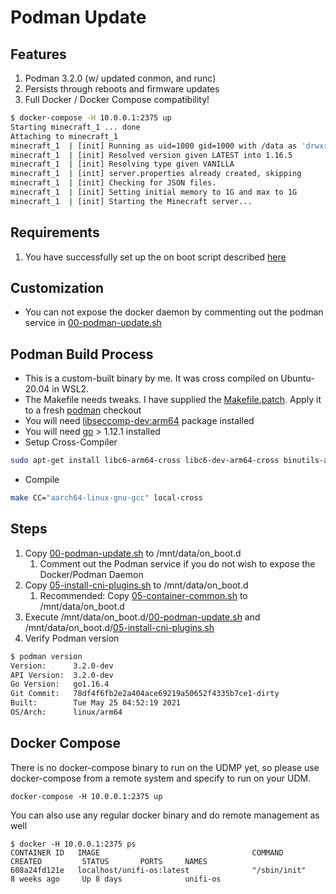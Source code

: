# Podman Update

## Features

1. Podman 3.2.0 (w/ updated conmon, and runc)
1. Persists through reboots and firmware updates
1. Full Docker / Docker Compose compatibility!
```sh
$ docker-compose -H 10.0.0.1:2375 up
Starting minecraft_1 ... done
Attaching to minecraft_1
minecraft_1  | [init] Running as uid=1000 gid=1000 with /data as 'drwxrwxr-x 4 1000 1000 240 May 25 11:55 /data'
minecraft_1  | [init] Resolved version given LATEST into 1.16.5
minecraft_1  | [init] Resolving type given VANILLA
minecraft_1  | [init] server.properties already created, skipping
minecraft_1  | [init] Checking for JSON files.
minecraft_1  | [init] Setting initial memory to 1G and max to 1G
minecraft_1  | [init] Starting the Minecraft server...
```
## Requirements

1. You have successfully set up the on boot script described [here](https://github.com/boostchicken/udm-utilities/tree/master/on-boot-script)

## Customization

* You can not expose the docker daemon by commenting out the podman service in  [00-podman-update.sh](00-podman-update.sh)
  
## Podman Build Process
* This is a custom-built binary by me.  It was cross compiled on Ubuntu-20.04 in WSL2. 
* The Makefile needs tweaks. I have supplied the [Makefile.patch](build/Makefile.patch). Apply it to a fresh [podman](https://github.com/containers/podman/) checkout
* You will need [libseccomp-dev:arm64](build/libseccomp-dev_2.2.3-3ubuntu3_arm64.deb) package installed
* You will need [go](https://golang.org/doc/install#download) > 1.12.1 installed
* Setup Cross-Compiler
```sh
sudo apt-get install libc6-arm64-cross libc6-dev-arm64-cross binutils-aarch64-linux-gnu libncurses5-dev build-essential bison flex libssl-dev bc gcc-aarch64-linux-gnu
```
* Compile
```sh
make CC="aarch64-linux-gnu-gcc" local-cross
```
## Steps

1. Copy [00-podman-update.sh](00-podman-update.sh) to /mnt/data/on_boot.d
    1.  Comment out the Podman service if you do not wish to expose the Docker/Podman Daemon
1. Copy [05-install-cni-plugins.sh](../cni-plugins/05-install-cni-plugins.sh) to /mnt/data/on_boot.d
   1. Recommended: Copy [05-container-common.sh](../container-common/on_boot.d/05-container-common.sh) to /mnt/data/on_boot.d
1. Execute /mnt/data/on_boot.d/[00-podman-update.sh](00-podman-update.sh) and /mnt/data/on_boot.d/[05-install-cni-plugins.sh](../cni-plugins/05-install-cni-plugins.sh)
1. Verify Podman version
```sh
$ podman version
Version:      3.2.0-dev
API Version:  3.2.0-dev
Go Version:   go1.16.4
Git Commit:   78df4f6fb2e2a404ace69219a50652f4335b7ce1-dirty
Built:        Tue May 25 04:52:19 2021
OS/Arch:      linux/arm64
```

## Docker Compose
There is no docker-compose binary to run on the UDMP yet, so please use docker-compose from a remote system and specify to run on your UDM.
    
```docker-compose -H 10.0.0.1:2375 up```

You can also use any regular docker binary and do remote management as well
```
$ docker -H 10.0.0.1:2375 ps
CONTAINER ID   IMAGE                                  COMMAND                  CREATED         STATUS       PORTS     NAMES
608a24fd121e   localhost/unifi-os:latest              "/sbin/init"             8 weeks ago     Up 8 days              unifi-os
```